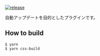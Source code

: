 [![release](https://github.com/megane9988/megane-auto-update/workflows/Upload%20Release%20Asset/badge.svg)](https://github.com/megane9988/megane-auto-update/actions?query=workflow%3A%22Upload+Release+Asset%22)

自動アップデートを目的としたプラグインです。


## How to build

```
$ yarn
$ yarn css-build
```

